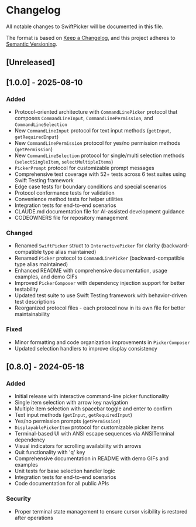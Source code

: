 # Changelog

All notable changes to SwiftPicker will be documented in this file.

The format is based on [Keep a Changelog](https://keepachangelog.com/en/1.1.0/),
and this project adheres to [Semantic Versioning](https://semver.org/spec/v2.0.0.html).

## [Unreleased]

## [1.0.0] - 2025-08-10

### Added
- Protocol-oriented architecture with `CommandLinePicker` protocol that composes `CommandLineInput`, `CommandLinePermission`, and `CommandLineSelection`
- New `CommandLineInput` protocol for text input methods (`getInput`, `getRequiredInput`)
- New `CommandLinePermission` protocol for yes/no permission methods (`getPermission`)
- New `CommandLineSelection` protocol for single/multi selection methods (`selectSingleItem`, `selectMultipleItems`)
- `PickerPrompt` protocol for customizable prompt messages
- Comprehensive test coverage with 52+ tests across 6 test suites using Swift Testing framework
- Edge case tests for boundary conditions and special scenarios
- Protocol conformance tests for validation
- Convenience method tests for helper utilities
- Integration tests for end-to-end scenarios
- CLAUDE.md documentation file for AI-assisted development guidance
- CODEOWNERS file for repository management

### Changed
- Renamed `SwiftPicker` struct to `InteractivePicker` for clarity (backward-compatible type alias maintained)
- Renamed `Picker` protocol to `CommandLinePicker` (backward-compatible type alias maintained)
- Enhanced README with comprehensive documentation, usage examples, and demo GIFs
- Improved `PickerComposer` with dependency injection support for better testability
- Updated test suite to use Swift Testing framework with behavior-driven test descriptions
- Reorganized protocol files - each protocol now in its own file for better maintainability

### Fixed
- Minor formatting and code organization improvements in `PickerComposer`
- Updated selection handlers to improve display consistency

## [0.8.0] - 2024-05-18

### Added
- Initial release with interactive command-line picker functionality
- Single item selection with arrow key navigation
- Multiple item selection with spacebar toggle and enter to confirm
- Text input methods (`getInput`, `getRequiredInput`)
- Yes/no permission prompts (`getPermission`)
- `DisplayablePickerItem` protocol for customizable picker items
- Terminal-based UI with ANSI escape sequences via ANSITerminal dependency
- Visual indicators for scrolling availability with arrows
- Quit functionality with 'q' key
- Comprehensive documentation in README with demo GIFs and examples
- Unit tests for base selection handler logic
- Integration tests for end-to-end scenarios
- Code documentation for all public APIs

### Security
- Proper terminal state management to ensure cursor visibility is restored after operations
